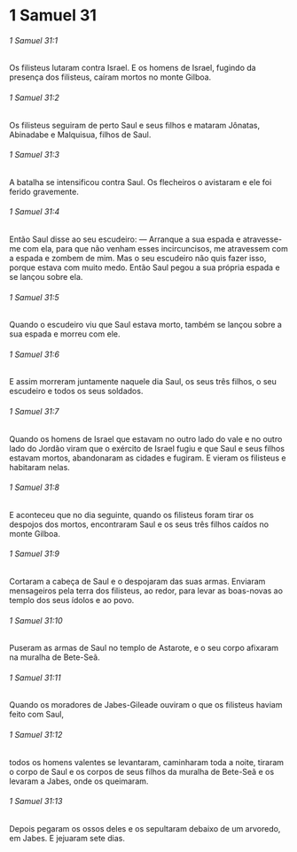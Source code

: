 # 1 Samuel 31

###### 1 Samuel 31:1

Os filisteus lutaram contra Israel. E os homens de Israel, fugindo da presença dos filisteus, caíram mortos no monte Gilboa.

###### 1 Samuel 31:2

Os filisteus seguiram de perto Saul e seus filhos e mataram Jônatas, Abinadabe e Malquisua, filhos de Saul.

###### 1 Samuel 31:3

A batalha se intensificou contra Saul. Os flecheiros o avistaram e ele foi ferido gravemente.

###### 1 Samuel 31:4

Então Saul disse ao seu escudeiro: — Arranque a sua espada e atravesse-me com ela, para que não venham esses incircuncisos, me atravessem com a espada e zombem de mim. Mas o seu escudeiro não quis fazer isso, porque estava com muito medo. Então Saul pegou a sua própria espada e se lançou sobre ela.

###### 1 Samuel 31:5

Quando o escudeiro viu que Saul estava morto, também se lançou sobre a sua espada e morreu com ele.

###### 1 Samuel 31:6

E assim morreram juntamente naquele dia Saul, os seus três filhos, o seu escudeiro e todos os seus soldados.

###### 1 Samuel 31:7

Quando os homens de Israel que estavam no outro lado do vale e no outro lado do Jordão viram que o exército de Israel fugiu e que Saul e seus filhos estavam mortos, abandonaram as cidades e fugiram. E vieram os filisteus e habitaram nelas.

###### 1 Samuel 31:8

E aconteceu que no dia seguinte, quando os filisteus foram tirar os despojos dos mortos, encontraram Saul e os seus três filhos caídos no monte Gilboa.

###### 1 Samuel 31:9

Cortaram a cabeça de Saul e o despojaram das suas armas. Enviaram mensageiros pela terra dos filisteus, ao redor, para levar as boas-novas ao templo dos seus ídolos e ao povo.

###### 1 Samuel 31:10

Puseram as armas de Saul no templo de Astarote, e o seu corpo afixaram na muralha de Bete-Seã.

###### 1 Samuel 31:11

Quando os moradores de Jabes-Gileade ouviram o que os filisteus haviam feito com Saul,

###### 1 Samuel 31:12

todos os homens valentes se levantaram, caminharam toda a noite, tiraram o corpo de Saul e os corpos de seus filhos da muralha de Bete-Seã e os levaram a Jabes, onde os queimaram.

###### 1 Samuel 31:13

Depois pegaram os ossos deles e os sepultaram debaixo de um arvoredo, em Jabes. E jejuaram sete dias.

